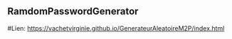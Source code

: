 ## RamdomPasswordGenerator

#Lien: https://vachetvirginie.github.io/GenerateurAleatoireM2P/index.html
